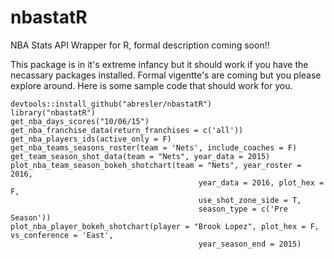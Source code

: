 # nbastatR
NBA Stats API Wrapper for R, formal description coming soon!!

This package is in it's extreme infancy but it should work if you have the necassary packages installed.  Formal vigentte's are coming but you please explore around.  Here is some sample code that should work for you.

```{r}
devtools::install_github("abresler/nbastatR")
library("nbastatR")
get_nba_days_scores("10/06/15")
get_nba_franchise_data(return_franchises = c('all'))
get_nba_players_ids(active_only = F)
get_nba_teams_seasons_roster(team = 'Nets', include_coaches = F)
get_team_season_shot_data(team = "Nets", year_data = 2015)
plot_nba_team_season_bokeh_shotchart(team = "Nets", year_roster = 2016,
                                          year_data = 2016, plot_hex = F,
                                          use_shot_zone_side = T,
                                          season_type = c('Pre Season'))
plot_nba_player_bokeh_shotchart(player = "Brook Lopez", plot_hex = F, vs_conference = 'East',
                                          year_season_end = 2015)
```
